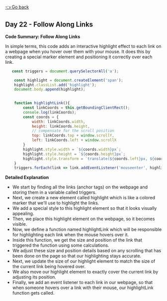 [👈 Go back](../readme.md)

## Day 22 - Follow Along Links

**Code Summary: Follow Along Links**

In simple terms, this code adds an interactive highlight effect to each link on a webpage when you hover over them with your mouse. It does this by creating a special marker element and positioning it correctly over each link.


```javascript
   const triggers = document.querySelectorAll('a'); 

    const highlight = document.createElement('span');
    highlight.classList.add('highlight');
    document.body.append(highlight);

    
    function highlightLink(){
        const linkCoords = this.getBoundingClientRect();
        console.log(linkCoords); 
        const coords = {
            width: linkCoords.width, 
            height: linkCoords.height, 
            // compensate for the scroll position
            top: linkCoords.top + window.scrollY, 
            left: linkCoords.left + window.scrollX
        }
        highlight.style.width = `${coords.width}px`;
        highlight.style.height = `${coords.height}px`;
        highlight.style.transform = `translate(${coords.left}px, ${coords.top}px)`;
    }
    triggers.forEach(link => link.addEventListener('mouseenter', highlightLink) ); 
```

**Detailed Explanation**
- We start by finding all the links (anchor tags) on the webpage and storing them in a variable called triggers.
- Next, we create a new element called highlight which is like a colored marker that we'll use to highlight the links.
- We add a special style to this highlight element so that it looks visually appealing.
- Then, we place this highlight element on the webpage, so it becomes visible.
- Now, we define a function named highlightLink which will be responsible for highlighting each link when the mouse hovers over it.
- Inside this function, we get the size and position of the link that triggered the function using some calculations.
- We adjust these size and position details based on any scrolling that has been done on the page so that our highlighting stays accurate.
- Next, we update the size of our highlight element to match the size of the current link being hovered over.
- We also move our highlight element to exactly cover the current link by adjusting its position.
- Finally, we add an event listener to each link in our webpage, so that when someone hovers over a link with their mouse, our highlightLink function gets called.